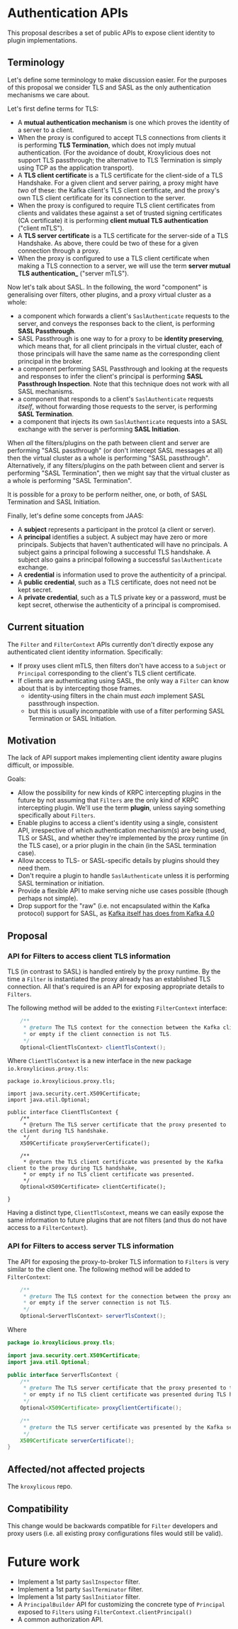 
# Authentication APIs

This proposal describes a set of public APIs to expose client identity to plugin implementations.

## Terminology

Let's define some terminology to make discussion easier. 
For the purposes of this proposal we consider TLS and SASL as the only authentication mechanisms we care about.

Let's first define terms for TLS:

* A **mutual authentication mechanism** is one which proves the identity of a server to a client.
* When the proxy is configured to accept TLS connections from clients it is performing **TLS Termination**, which does not imply mutual authentication. 
  (For the avoidance of doubt, Kroxylicious does not support TLS passthrough; the alternative to TLS Termination is simply using TCP as the application transport).
* A **TLS client certificate** is a TLS certificate for the client-side of a TLS Handshake. 
  For a given client and server pairing, a proxy might have _two_ of these: the Kafka client's TLS client certificate, and the proxy's own TLS client certificate for its connection to the server.
* When the proxy is configured to require TLS client certificates from clients and validates these against a set of trusted signing certificates (CA certificate) it is performing **client mutual TLS authentication** ("client mTLS").
* A **TLS server certificate** is a TLS certificate for the server-side of a TLS Handshake. 
  As above, there could be two of these for a given connection through a proxy.
* When the proxy is configured to use a TLS client certificate when making a TLS connection to a server, we will use the term **server mutual TLS authentication_** ("server mTLS").

Now let's talk about SASL. In the following, the word "component" is generalising over filters, other plugins, and a proxy virtual cluster as a whole:

* a component which forwards a client's `SaslAuthenticate` requests to the server, and conveys the responses back to the client, is performing **SASL Passthrough**.
* SASL Passthrough is one way to for a proxy to be **identity preserving**, which means that, for all client principals in the virtual cluster, each of those principals will have the same name as the corresponding client principal in the broker.
* a component performing SASL Passthrough and looking at the requests and responses to infer the client's principal is performing **SASL Passthrough Inspection**. 
  Note that this technique does not work with all SASL mechanisms.
* a component that responds to a client's `SaslAuthenticate` requests _itself_, without forwarding those requests to the server, is performing **SASL Termination**.
* a component that injects its own `SaslAuthenticate` requests into a SASL exchange with the server is performing **SASL Initiation**.

When _all_ the filters/plugins on the path between client and server are performing "SASL passthrough" (or don't intercept SASL messages at all) then the virtual cluster as a whole is performing "SASL passthrough". 
Alternatively, if any filters/plugins on the path between client and server is performing "SASL Termination", then we might say that the virtual cluster as a whole is performing "SASL Termination".

It is possible for a proxy to be perform neither, one, or both, of SASL Termination and SASL Initiation.

Finally, let's define some concepts from JAAS:

* A **subject** represents a participant in the protcol (a client or server).
* A **principal** identifies a subject. 
  A subject may have zero or more principals. 
  Subjects that haven't authenticated will have no principals.
  A subject gains a principal following a successful TLS handshake.
  A subject also gains a principal following a successful `SaslAuthenticate` exchange.
* A **credential** is information used to prove the authenticity of a principal.
* A **public credential**, such as a TLS certificate, does not need not be kept secret.
* A **private credential**, such as a TLS private key or a password, must be kept secret, otherwise the authenticity of a principal is compromised.

## Current situation

The `Filter` and `FilterContext` APIs currently don't directly expose any authenticated client identity information.
Specifically:

* If proxy uses client mTLS, then filters don't have access to a `Subject` or `Principal` corresponding to the client's TLS client certificate.
* If clients are authenticating using SASL, the only way a `Filter` can know about that is by intercepting those frames.
    - identity-using filters in the chain must _each_ implement SASL passthrough inspection. 
    - but this is usually incompatible with use of a filter performing SASL Termination or SASL Initiation.

## Motivation

The lack of API support makes implementing client identity aware plugins difficult, or impossible.

Goals: 

* Allow the possibility for new kinds of KRPC intercepting plugins in the future by not assuming that `Filters` are the only kind of KRPC intercepting plugin. We'll use the term **plugin**, unless saying something specifically about `Filters`.
* Enable plugins to access a client's identity using a single, consistent API, irrespective of which authentication mechanism(s) are being used, TLS or SASL, and whether they're implemented by the proxy runtime (in the TLS case), or a prior plugin in the chain (in the SASL termination case).
* Allow access to TLS- or SASL-specific details by plugins should they need them.
* Don't require a plugin to handle `SaslAuthenticate` unless it is performing SASL termination or initiation.
* Provide a flexible API to make serving niche use cases possible (though perhaps not simple).
* Drop support for the "raw" (i.e. not encapsulated within the Kafka protocol) support for SASL, as [Kafka itself has does from Kafka 4.0](https://cwiki.apache.org/confluence/display/KAFKA/KIP-896%3A+Remove+old+client+protocol+API+versions+in+Kafka+4.0)

## Proposal

### API for Filters to access client TLS information

TLS (in contrast to SASL) is handled entirely by the proxy runtime. 
By the time a `Filter` is instantiated the proxy already has an established TLS connection.
All that's required is an API for exposing appropriate details to `Filters`.

The following method will be added to the existing `FilterContext` interface:

```java
    /**
     * @return The TLS context for the connection between the Kafka client and the proxy, 
     * or empty if the client connection is not TLS.
     */
    Optional<ClientTlsContext> clientTlsContext();
```

Where `ClientTlsContext` is a new interface in the new package `io.kroxylicious.proxy.tls`:

```
package io.kroxylicious.proxy.tls;

import java.security.cert.X509Certificate;
import java.util.Optional;

public interface ClientTlsContext {
    /**
     * @return The TLS server certificate that the proxy presented to the client during TLS handshake.
     */
    X509Certificate proxyServerCertificate();

    /**
     * @return the TLS client certificate was presented by the Kafka client to the proxy during TLS handshake, 
     * or empty if no TLS client certificate was presented.
     */
    Optional<X509Certificate> clientCertificate();

}
```

Having a distinct type, `ClientTlsContext`, means we can easily expose the same information to future plugins that are not filters (and thus do not have access to a `FilterContext`).


### API for Filters to access server TLS information

The API for exposing the proxy-to-broker TLS information to `Filters` is very similar to the client one. The following method will be added to `FilterContext`:

```java
    /**
     * @return The TLS context for the connection between the proxy and the Kafka server, 
     * or empty if the server connection is not TLS.
     */
    Optional<ServerTlsContext> serverTlsContext();
```

Where

```java
package io.kroxylicious.proxy.tls;

import java.security.cert.X509Certificate;
import java.util.Optional;

public interface ServerTlsContext {
    /**
     * @return The TLS server certificate that the proxy presented to the server during TLS handshake,
     * or empty if no TLS client certificate was presented during TLS handshake.
     */
    Optional<X509Certificate> proxyClientCertificate();

    /**
     * @return the TLS server certificate was presented by the Kafka server to the proxy during TLS handshake.
     */
    X509Certificate serverCertificate();
}
```

## Affected/not affected projects

The `kroxylicous` repo.

## Compatibility

This change would be backwards compatible for `Filter` developers and proxy users (i.e. all existing proxy configurations files would still be valid).


# Future work

* Implement a 1st party `SaslInspector` filter.
* Implement a 1st party `SaslTerminator` filter.
* Implement a 1st party `SaslInitiator` filter.
* A `PrincipalBuilder` API for customizing the concrete type of `Principal` exposed to `Filters` using `FilterContext.clientPrincipal()`
* A common authorization API.



